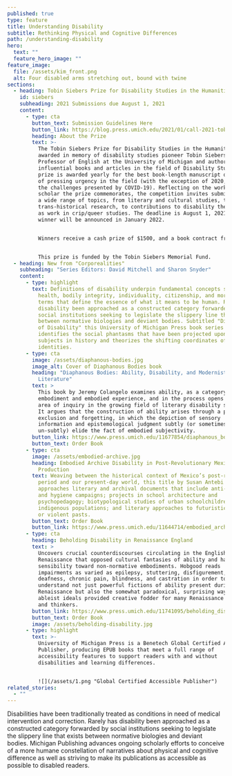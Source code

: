 ```yaml
---
published: true
type: feature
title: Understanding Disability
subtitle: Rethinking Physical and Cognitive Differences
path: /understanding-disability
hero:
  text: ""
  feature_hero_image: ""
feature_image:
  file: /assets/kim_front.png
  alt: Four disabled arms stretching out, bound with twine
sections:
  - heading: Tobin Siebers Prize for Disability Studies in the Humanities
    id: siebers
    subheading: 2021 Submissions due August 1, 2021
    content:
      - type: cta
        button_text: Submission Guidelines Here
        button_link: https://blog.press.umich.edu/2021/01/call-2021-tobin-siebers-prize-disability-studies/
        heading: About the Prize
        text: >-
          The Tobin Siebers Prize for Disability Studies in the Humanities is
          awarded in memory of disability studies pioneer Tobin Siebers,
          Professor of English at the University of Michigan and author of many
          influential books and articles in the field of Disability Studies. The
          prize is awarded yearly for the best book-length manuscript on a topic
          of pressing urgency in the field (with the exception of 2020, due to
          the challenges presented by COVID-19). Reflecting on the work of the
          scholar the prize commemorates, the competition invites submissions on
          a wide range of topics, from literary and cultural studies, to
          trans-historical research, to contributions to disability theory such
          as work in crip/queer studies. The deadline is August 1, 2021. The
          winner will be announced in January 2022. 


          Winners receive a cash prize of $1500, and a book contract from the University of Michigan Press to be published in the Corporealities: Discourses of Disability series. In addition, the winner of the 2021 prize will receive the unique opportunity to participate in the Fall 2021 book launch event for Sex, Identity, Aesthetics: The Work of Tobin Siebers and Disability Studies as a panelist among three of the volume’s editors and members of the Department of English Language and Literature at the University of Michigan.


          This prize is funded by the Tobin Siebers Memorial Fund.
  - heading: New from "Corporealities"
    subheading: "Series Editors: David Mitchell and Sharon Snyder"
    content:
      - type: highlight
        text: Definitions of disability underpin fundamental concepts such as normalcy,
          health, bodily integrity, individuality, citizenship, and morality—all
          terms that define the essence of what it means to be human. Rarely has
          disability been approached as a constructed category forwarded by
          social institutions seeking to legislate the slippery line that exists
          between normative biologies and deviant bodies. Subtitled "Discourses
          of Disability" this University of Michigan Press book series
          identifies the social phantasms that have been projected upon disabled
          subjects in history and theorizes the shifting coordinates of disabled
          identities.
      - type: cta
        image: /assets/diaphanous-bodies.jpg
        image_alt: Cover of Diaphanous Bodies book
        heading: "Diaphanous Bodies: Ability, Disability, and Modernist Irish
          Literature"
        text: >
          This book by Jeremy Colangelo examines ability, as a category of
          embodiment and embodied experience, and in the process opens up a new
          area of inquiry in the growing field of literary disability studies.
          It argues that the construction of ability arises through a process of
          exclusion and forgetting, in which the depiction of sensory
          information and epistemological judgment subtly (or sometimes
          un-subtly) elide the fact of embodied subjectivity.
        button_link: https://www.press.umich.edu/11677854/diaphanous_bodies
        button_text: Order Book
      - type: cta
        image: /assets/embodied-archive.jpg
        heading: Embodied Archive Disability in Post-Revolutionary Mexican Cultural
          Production
        text: Weaving between the historical context of Mexico’s post-revolutionary
          period and our present-day world, this title by Susan Antebi
          approaches literary and archival documents that include anti-alcohol
          and hygiene campaigns; projects in school architecture and
          psychopedagogy; biotypological studies of urban schoolchildren and
          indigenous populations; and literary approaches to futuristic utopias
          or violent pasts.
        button_text: Order Book
        button_link: https://www.press.umich.edu/11644714/embodied_archive
      - type: cta
        heading: Beholding Disability in Renaissance England
        text: >
          Uncovers crucial counterdiscourses circulating in the English
          Renaissance that opposed cultural fantasies of ability and had a keen
          sensibility toward non-normative embodiments. Hobgood reads
          impairments as varied as epilepsy, stuttering, disfigurement,
          deafness, chronic pain, blindness, and castration in order to
          understand not just powerful fictions of ability present during the
          Renaissance but also the somewhat paradoxical, surprising ways these
          ableist ideals provided creative fodder for many Renaissance writers
          and thinkers.
        button_link: https://www.press.umich.edu/11741095/beholding_disability_in_renaissance_england
        button_text: Order Book
        image: /assets/beholding-disability.jpg
      - type: highlight
        text: >-
          University of Michigan Press is a Benetech Global Certified Accessible
          Publisher, producing EPUB books that meet a full range of
          accessibility features to support readers with and without
          disabilities and learning differences.


          ![](/assets/1.png "Global Certified Accessible Publisher")
related_stories:
  - ""
---
```

Disabilities have been traditionally treated as conditions in need of medical intervention and correction. Rarely has disability been approached as a constructed category forwarded by social institutions seeking to legislate the slippery line that exists between normative biologies and deviant bodies. Michigan Publishing advances ongoing scholarly efforts to conceive of a more humane constellation of narratives about physical and cognitive difference as well as striving to make its publications as accessible as possible to disabled readers.